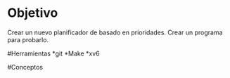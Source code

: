 # Objetivo
Crear un nuevo planificador de basado en prioridades. Crear un programa para probarlo.

#Herramientas
*git
*Make
*xv6

#Conceptos
